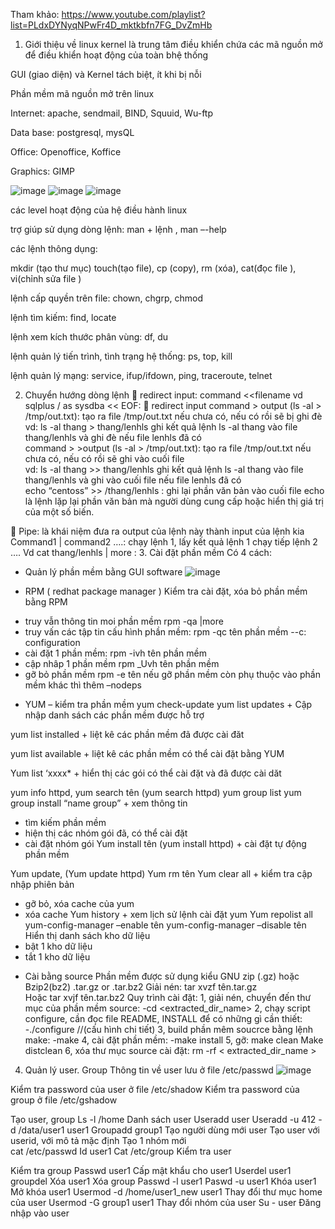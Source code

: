 Tham khảo: https://www.youtube.com/playlist?list=PLdxDYNyqNPwFr4D_mktkbfn7FG_DvZmHb
1.	Giới thiệu về linux
kernel là trung tâm điều khiển chứa các mã nguồn mở để điều khiển hoạt động của toàn  bhệ thống

GUI (giao diện) và Kernel tách biệt, ít khi bị nỗi 

Phần mềm mã nguồn mở trên linux

Internet: apache, sendmail, BIND, Squuid, Wu-ftp

Data base: postgresql, mysQL

Office: Openoffice, Koffice

Graphics: GIMP
 
![image](https://user-images.githubusercontent.com/92305335/138793361-0257a5ec-f6e7-47eb-9564-5e7ba2db3549.png)
![image](https://user-images.githubusercontent.com/92305335/138793408-f5c00517-97a0-4ceb-9657-7db707335e13.png)
![image](https://user-images.githubusercontent.com/92305335/138793425-df84ad42-1c67-4f0f-94fd-82a1e38f367a.png)


 
 
các level hoạt động của hệ điều hành linux

trợ giúp sử dụng dòng lệnh: man + lệnh , man –-help

các lệnh thông dụng:

mkdir (tạo thư mục) touch(tạo file), cp (copy), rm (xóa), cat(đọc file ), vi(chỉnh sửa file ) 

lệnh cấp quyền trên file: chown, chgrp, chmod

lệnh tìm kiếm: find, locate

lệnh xem kích thước phân vùng: df, du

lệnh quản lý tiến trình, tình trạng hệ thống: ps, top, kill

lệnh quản lý mạng: service, ifup/ifdown, ping, traceroute, telnet

2.	Chuyển hướng dòng lệnh 
	redirect input: command <<filename
vd sqlplus / as sysdba << EOF: 
	redirect input 
command > output (ls -al > /tmp/out.txt): tạo ra file /tmp/out.txt nếu chưa có, nếu có rồi sẽ bị ghi đè  
vd: ls -al thang > thang/lenhls ghi kết quả lệnh ls -al thang vào file thang/lenhls và ghi đè nếu file lenhls đã có  
command > >output (ls -al > /tmp/out.txt): tạo ra file /tmp/out.txt nếu chưa có, nếu có rồi sẽ ghi vào cuối file  
vd: ls -al thang >> thang/lenhls ghi kết quả lệnh ls -al thang vào file thang/lenhls và ghi vào cuối file  nếu file lenhls đã có  
       echo “centoss” >> /thang/lenhls : ghi lại phần văn bản vào cuối file 
echo là lệnh lặp lại phần văn bản mà người dùng cung cấp hoặc hiển thị giá trị của một số biến.

	Pipe: là khái niệm đưa ra output của lệnh này thành input của lệnh kia
Command1 | command2 ….: chạy lệnh 1, lấy kết quả lệnh 1 chạy tiếp lệnh 2 ….
Vd cat thang/lenhls | more : 
3.	Cài đặt phần mềm
Có 4 cách: 
-	Quản lý phần mềm bằng GUI software
 ![image](https://user-images.githubusercontent.com/92305335/138793438-6e83333a-384c-4d1b-8d33-dd9e9a4629a2.png)

-	RPM ( redhat package manager )
Kiểm tra cài đặt, xóa bỏ phần mềm bằng RPM
+ truy vẫn thông tin moi phần mềm 
rpm -qa |more
+ truy vấn các tập tin cấu hình phần mềm: 
rpm -qc tên phần mềm  --c: configuration
+ cài đặt 1 phần mềm:
rpm -ivh tên phần mềm 
+ cập nhâp 1 phần mềm
rpm _Uvh tên phần mềm 
+ gỡ bỏ phần mềm
rpm -e tên
nếu gỡ phần mềm còn phụ thuộc vào phần mềm khác thì thêm –nodeps
-	YUM – kiểm tra phần mềm 
yum check-update
yum list updates	+ Cập nhập danh sách các phần mềm được hỗ trợ 

yum list installed
	+ liệt kê các phần mềm đã được cài đăt

yum list available	+ liệt kê các phần mềm có thể cài đặt bằng YUM  

Yum list ‘xxxx*	+ hiển thị các gói có thể cài đặt và đã được cài dăt

yum info httpd,
yum search tên (yum search httpd)
yum group list
yum group install “name group”	+ xem thông tin
+ tìm kiếm phần mềm 
+ hiện thị các nhóm gói đã, có thể cài đặt
+ cài đặt nhóm gói 
Yum install tên (yum install httpd)	+ cài đặt tự động phần mềm 

Yum update, (Yum update httpd)
Yum rm tên 
Yum clear all
	+ kiểm tra cập nhập phiên bản 
+ gỡ bỏ, xóa cache của yum 
+ xóa cache
Yum history	+ xem lịch sử lệnh cài đặt yum
Yum repolist all
yum-config-manager –enable tên
yum-config-manager –disable tên	Hiển thị danh sách kho dữ liệu 
+ bật 1 kho dữ liệu 
+ tắt 1 kho dữ liệu


-	Cài bằng source
Phần mềm được sử dụng kiểu GNU zip (.gz) hoặc Bzip2(bz2) .tar.gz or .tar.bz2
Giải nén: 	tar xvzf tên.tar.gz  
Hoặc 		tar xvjf tên.tar.bz2
Quy trình cài đặt: 
1, giải nén, chuyển đến thư mục của phần mềm source: -cd <extracted_dir_name>
2, chạy script configure, cần đọc file README, INSTALL để có những gì cần thiết: -./configure  //(cấu hình chi tiết)
3, build phần mêm soucrce bằng lệnh make: -make
4, cài đặt phần mềm: -make install
5, gỡ: make clean 
Make distclean
6, xóa thư mục source cài đặt: rm -rf < extracted_dir_name >

4.	Quản lý user. Group
 Thông tin về user lưu ở file /etc/passwd
 ![image](https://user-images.githubusercontent.com/92305335/138793486-ca406c25-846c-4bd5-9da9-ab4244e71e50.png)

Kiểm tra password của user ở file /etc/shadow
Kiểm tra password của group ở file /etc/gshadow

Tạo user, group
Ls -l /home	Danh sách user
Useradd user
Useradd -u 412 -d /data/user1 user1
Groupadd group1	Tạo người dùng mới user
Tạo user với userid, với mô tả mặc định
Tạo 1 nhóm mới  
cat /etc/passwd 
Id user1
Cat /etc/group	Kiểm tra user

Kiểm tra group
Passwd user1	Cấp mật khẩu cho user1
Userdel user1
groupdel	Xóa user1
Xóa group
Passwd -l user1
Paswd -u user1	Khóa user1
Mở khóa user1
Usermod -d /home/user1_new user1	Thay đổi thư mục home của user
Usermod -G group1 user1	Thay đổi nhóm của user
Su - user	Đăng nhập vào user


